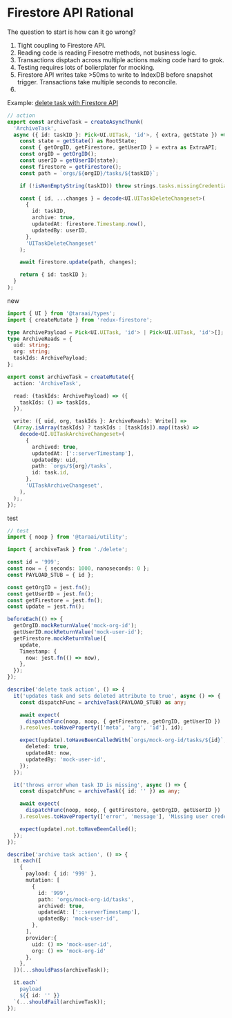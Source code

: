 # Firestore API Rational

The question to start is how can it go wrong?

1. Tight coupling to Firestore API.
2. Reading code is reading Firesotre methods, not business logic. 
3. Transactions disptach across multiple actions making code hard to grok.
4. Testing requires lots of bolierplater for mocking. 
5. Firestore API writes take >50ms to write to IndexDB before snapshot trigger. Transactions take multiple seconds to reconcile. 
6. 



Example: [delete task with Firestore API](https://github.com/TARAAI/tara-js/blob/be3b48d0cd2e06eff6621be7f599e8673501c2cb/microservices/app/src/reduxStore/tasks/actions/delete.ts)

```ts
// action
export const archiveTask = createAsyncThunk(
  'ArchiveTask',
  async ({ id: taskID }: Pick<UI.UITask, 'id'>, { extra, getState }) => {
    const state = getState() as RootState;
    const { getOrgID, getFirestore, getUserID } = extra as ExtraAPI;
    const orgID = getOrgID();
    const userID = getUserID(state);
    const firestore = getFirestore();
    const path = `orgs/${orgID}/tasks/${taskID}`;

    if (!isNonEmptyString(taskID)) throw strings.tasks.missingCredentials;

    const { id, ...changes } = decode<UI.UITaskDeleteChangeset>(
      {
        id: taskID,
        archive: true,
        updatedAt: firestore.Timestamp.now(),
        updatedBy: userID,
      },
      'UITaskDeleteChangeset'
    );

    await firestore.update(path, changes);

    return { id: taskID };
  }
);
```

new
```ts
import { UI } from '@taraai/types';
import { createMutate } from 'redux-firestore';

type ArchivePayload = Pick<UI.UITask, 'id'> | Pick<UI.UITask, 'id'>[];
type ArchiveReads = {
  uid: string;
  org: string;
  taskIds: ArchivePayload;
};

export const archiveTask = createMutate({
  action: 'ArchiveTask',

  read: (taskIds: ArchivePayload) => ({
    taskIds: () => taskIds,
  }),

  write: ({ uid, org, taskIds }: ArchiveReads): Write[] =>
  (Array.isArray(taskIds) ? taskIds : [taskIds]).map((task) =>
    decode<UI.UITaskArchiveChangeset>(
      {
        archived: true,
        updatedAt: ['::serverTimestamp'],
        updatedBy: uid,
        path: `orgs/${org}/tasks`,
        id: task.id,
      },
      'UITaskArchiveChangeset',
    ),
  );,
});
```

test
```ts
// test
import { noop } from '@taraai/utility';

import { archiveTask } from './delete';

const id = '999';
const now = { seconds: 1000, nanoseconds: 0 };
const PAYLOAD_STUB = { id };

const getOrgID = jest.fn();
const getUserID = jest.fn();
const getFirestore = jest.fn();
const update = jest.fn();

beforeEach(() => {
  getOrgID.mockReturnValue('mock-org-id');
  getUserID.mockReturnValue('mock-user-id');
  getFirestore.mockReturnValue({
    update,
    Timestamp: {
      now: jest.fn(() => now),
    },
  });
});

describe('delete task action', () => {
  it('updates task and sets deleted attribute to true', async () => {
    const dispatchFunc = archiveTask(PAYLOAD_STUB) as any;

    await expect(
      dispatchFunc(noop, noop, { getFirestore, getOrgID, getUserID })
    ).resolves.toHaveProperty(['meta', 'arg', 'id'], id);

    expect(update).toHaveBeenCalledWith(`orgs/mock-org-id/tasks/${id}`, {
      deleted: true,
      updatedAt: now,
      updatedBy: 'mock-user-id',
    });
  });

  it('throws error when task ID is missing', async () => {
    const dispatchFunc = archiveTask({ id: '' }) as any;

    await expect(
      dispatchFunc(noop, noop, { getFirestore, getOrgID, getUserID })
    ).resolves.toHaveProperty(['error', 'message'], 'Missing user credentials');

    expect(update).not.toHaveBeenCalled();
  });
});
```

```ts
describe('archive task action', () => {
  it.each([
    {
      payload: { id: '999' },
      mutation: [
        {
          id: '999',
          path: 'orgs/mock-org-id/tasks',
          archived: true,
          updatedAt: ['::serverTimestamp'],
          updatedBy: 'mock-user-id',
        },
      ],
      provider:{ 
        uid: () => 'mock-user-id', 
        org: () => 'mock-org-id' 
      },
    },
  ])(...shouldPass(archiveTask));

  it.each`
    payload
    ${{ id: '' }}
  `(...shouldFail(archiveTask));
});
```